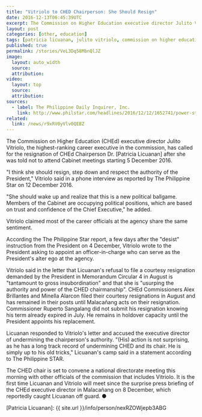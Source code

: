 ```yaml
---
title: "Vitriolo to CHED Chairperson: She Should Resign"
date: 2016-12-13T06:45:39UTC
excerpt: The Commission on Higher Education executive director Julito Vitriolo has called for the resignation of CHED Chairperson Dr. Patricia Licuanan after she was told not to attend Cabinet meetings starting 5 December 2016.
layout: post
categories: [other, education]
tags: [patricia licuanan, julito vitriolo, commission on higher education, ched]
published: true
permalink: /stories/VeL3Dq58MbnQlJZ
image:
  layout: auto_width
  source: 
  attribution: 
video:
  layout: top
  source: 
  attribution: 
sources:
  - label: The Philippine Daily Inquirer, Inc.
    link: http://www.philstar.com/headlines/2016/12/12/1652741/power-struggle-looms-ched
related:
  link: /news/r9xRV0yVlv0QEBZ
---
```


The Commission on Higher Education (CHEd) executive director Julito Vitriolo, the highest-ranking career executive in the commission, has called for the resignation of CHEd Chairperson Dr. [Patricia Licuanan] after she was told not to attend Cabinet meetings starting 5 December 2016.

"I think she should resign, step down and respect the authority of the President," Vitriolo said in a phone interview as reported by The Philippine Star on 12 December 2016.

"She should wake up and realize that this is a new political ballgame. Members of the Cabinet are occupying political positions, which are based on trust and confidence of the Chief Executive," he added.

Vitriolo claimed most of the career officials at the agency share the same sentiment.

According the The Philippine Star report, a few days after the "desist" instruction from the President on 4 December, Vitriolo wrote to the President asking to appoint an officer-in-charge who can serve as the President's alter ego at the agency.

Vitriolo said in the letter that Licuanan's refusal to file a courtesy resignation demanded by the President in Memorandum Circular 4 in August is "tantamount to gross insubordination" and that she is "usurping the authority and power of the CHED chairmanship".
CHEd Commissioners Alex Brillantes and Minella Alarcon filed their courtesy resignations in August and has remained in their posts until Malacañang acts on their resignation. Commissioner Ruperto Sangalang did not submit his resignation knowing his term already expired in July. He remains in holdover capacity until the President appoints his replacement.

Licuanan responded to Vitriolo's letter and accused the executive director of undermining the chairperson's authority.
"(His) action is not surprising, as he has a long track record of undermining CHED and its chair. He is simply up to his old tricks," Licuanan's camp said in a statement according to The Philippine STAR.

The CHED chair is set to convene a national directorate meeting this morning with other officials of the commission that includes Vitriolo.
It is the first time Licuanan and Vitriolo will meet since the surprise press briefing of the CHEd executive director in Malacañang on 8 December, which reportedly caught Licuanan off guard.
&#x25cf;

[Patricia Licuanan]: {{ site.url }}/info/person/nexRZOWjepb3ABG
